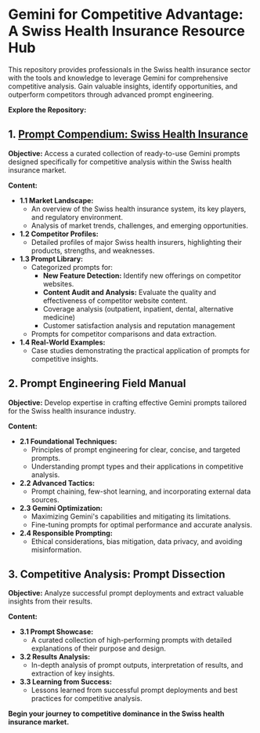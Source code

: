 # Gemini for Competitive Advantage: A Swiss Health Insurance Resource Hub

This repository provides professionals in the Swiss health insurance sector with the tools and knowledge to leverage Gemini for comprehensive competitive analysis. Gain valuable insights, identify opportunities, and outperform competitors through advanced prompt engineering.

**Explore the Repository:**

## 1. [Prompt Compendium: Swiss Health Insurance](google.com)

**Objective:** Access a curated collection of ready-to-use Gemini prompts designed specifically for competitive analysis within the Swiss health insurance market.

**Content:**

*   **1.1 Market Landscape:**
    *   An overview of the Swiss health insurance system, its key players, and regulatory environment.
    *   Analysis of market trends, challenges, and emerging opportunities.
*   **1.2 Competitor Profiles:**
    *   Detailed profiles of major Swiss health insurers, highlighting their products, strengths, and weaknesses.
*   **1.3 Prompt Library:**
    *   Categorized prompts for:
        *   **New Feature Detection:** Identify new offerings on competitor websites.
        *   **Content Audit and Analysis:** Evaluate the quality and effectiveness of competitor website content.
        *   Coverage analysis (outpatient, inpatient, dental, alternative medicine)
        *   Customer satisfaction analysis and reputation management
    *   Prompts for competitor comparisons and data extraction.
*   **1.4 Real-World Examples:**
    *   Case studies demonstrating the practical application of prompts for competitive insights.

## 2. Prompt Engineering Field Manual

**Objective:** Develop expertise in crafting effective Gemini prompts tailored for the Swiss health insurance industry.

**Content:**

*   **2.1 Foundational Techniques:**
    *   Principles of prompt engineering for clear, concise, and targeted prompts.
    *   Understanding prompt types and their applications in competitive analysis.
*   **2.2 Advanced Tactics:**
    *   Prompt chaining, few-shot learning, and incorporating external data sources.
*   **2.3 Gemini Optimization:**
    *   Maximizing Gemini's capabilities and mitigating its limitations.
    *   Fine-tuning prompts for optimal performance and accurate analysis.
*   **2.4 Responsible Prompting:**
    *   Ethical considerations, bias mitigation, data privacy, and avoiding misinformation.

## 3. Competitive Analysis: Prompt Dissection

**Objective:** Analyze successful prompt deployments and extract valuable insights from their results.

**Content:**

*   **3.1 Prompt Showcase:**
    *   A curated collection of high-performing prompts with detailed explanations of their purpose and design.
*   **3.2 Results Analysis:**
    *   In-depth analysis of prompt outputs, interpretation of results, and extraction of key insights.
*   **3.3 Learning from Success:**
    *   Lessons learned from successful prompt deployments and best practices for competitive analysis.

**Begin your journey to competitive dominance in the Swiss health insurance market.**
